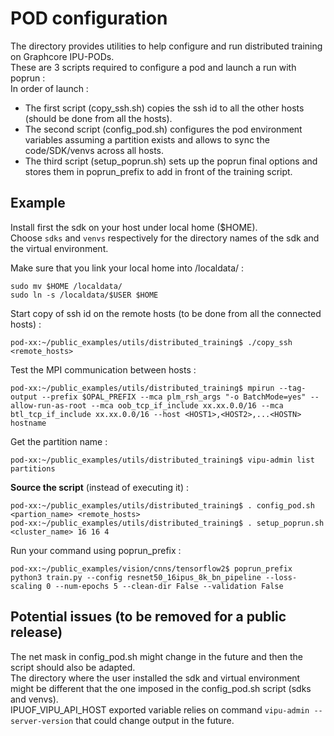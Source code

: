 # POD configuration

The directory provides utilities to help configure and run distributed training on Graphcore IPU-PODs.    
These are 3 scripts required to configure a pod and launch a run with poprun :  
In order of launch :  

- The first script (copy_ssh.sh) copies the ssh id to all the other hosts (should be done from all the hosts).  
- The second script (config_pod.sh) configures the pod environment variables assuming a partition exists and allows to sync the code/SDK/venvs across all hosts.     
- The third script (setup_poprun.sh) sets up the poprun final options and stores them in poprun_prefix to add in front of the training script.  

## Example

Install first the sdk on your host under local home ($HOME).   
Choose `sdks` and `venvs` respectively for the directory names of the sdk and the virtual environment.    

Make sure that you link your local home into /localdata/ :  
```
sudo mv $HOME /localdata/
sudo ln -s /localdata/$USER $HOME
```

Start copy of ssh id on the remote hosts (to be done from all the connected hosts) :  
```
pod-xx:~/public_examples/utils/distributed_training$ ./copy_ssh <remote_hosts>     
```  
     
Test the MPI communication between hosts :  

```
pod-xx:~/public_examples/utils/distributed_training$ mpirun --tag-output --prefix $OPAL_PREFIX --mca plm_rsh_args "-o BatchMode=yes" --allow-run-as-root --mca oob_tcp_if_include xx.xx.0.0/16 --mca btl_tcp_if_include xx.xx.0.0/16 --host <HOST1>,<HOST2>,...<HOSTN> hostname  
```  
  

Get the partition name :  
```  
pod-xx:~/public_examples/utils/distributed_training$ vipu-admin list partitions
```  

**Source the script** (instead of executing it) :         
```
pod-xx:~/public_examples/utils/distributed_training$ . config_pod.sh <partion_name> <remote_hosts>  
pod-xx:~/public_examples/utils/distributed_training$ . setup_poprun.sh <cluster_name> 16 16 4  
```
Run your command using poprun_prefix :  
```
pod-xx:~/public_examples/vision/cnns/tensorflow2$ poprun_prefix python3 train.py --config resnet50_16ipus_8k_bn_pipeline --loss-scaling 0 --num-epochs 5 --clean-dir False --validation False 
```   


## Potential issues (to be removed for a public release)

The net mask in config_pod.sh might change in the future and then the script should also be adapted.  
The directory where the user installed the sdk and virtual environment might be different that the one imposed in the config_pod.sh script (sdks and venvs).      
IPUOF_VIPU_API_HOST exported variable relies on command `vipu-admin --server-version` that could change output in the future.  
